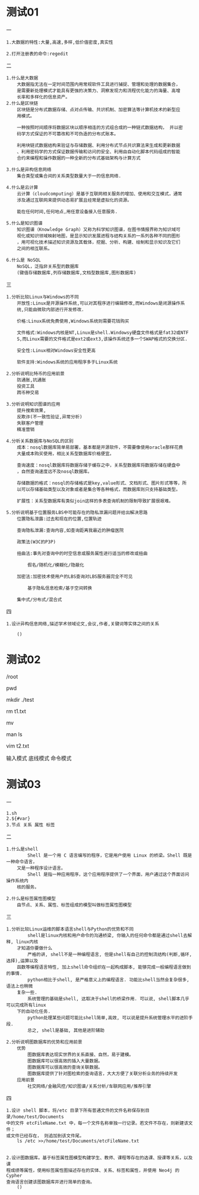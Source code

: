 # 测试01
一
	
	1.大数据的特性:大量,高速,多样,低价值密度,真实性
	
	2.打开注册表的命令:regedit
二
	
	1.什么是大数据
		大数据指无法在一定时间范围内用常规软件工具进行捕捉、管理和处理的数据集合，
		是需要新处理模式才能具有更强的决策力、洞察发现力和流程优化能力的海量、高增
		长率和多样化的信息资产。
	2.什么是区块链
		区块链是分布式数据存储、点对点传输、共识机制、加密算法等计算机技术的新型应
		用模式。
		
		一种按照时间顺序将数据区块以顺序相连的方式组合成的一种链式数据结构， 并以密
		码学方式保证的不可篡改和不可伪造的分布式账本。
		
		利用块链式数据结构来验证与存储数据、利用分布式节点共识算法来生成和更新数据
		、利用密码学的方式保证数据传输和访问的安全、利用由自动化脚本代码组成的智能
		合约来编程和操作数据的一种全新的分布式基础架构与计算方式
		
	3.什么是异构信息网络
		集合类型或集合间的关系类型数量大于一的信息网络.
		
	4.什么是云计算
		云计算（cloudcomputing）是基于互联网相关服务的增加、使用和交互模式，通常
		涉及通过互联网来提供动态易扩展且经常是虚拟化的资源。
		
		能在任何时间,任何地点,用任意设备接入任意服务.
		
	5.什么是知识图谱
		知识图谱（Knowledge Graph）又称为科学知识图谱，在图书情报界称为知识域可
		视化或知识领域映射地图，是显示知识发展进程与结构关系的一系列各种不同的图形
		，用可视化技术描述知识资源及其载体，挖掘、分析、构建、绘制和显示知识及它们
		之间的相互联系。
		
	6.什么是 NoSQL
		NoSQL，泛指非关系型的数据库
		(键值存储数据库,列存储数据库,文档型数据库,图形数据库)
三
	
	1.分析比较Linux与Windows的不同
		开放性:Linux是开源操作系统,可以对其程序进行编辑修改,而Windows是闭源操作系
		统,只能由微软内部进行开发修改.
		
		价格:Linux系统免费使用,Windows系统则需要花钱购买
		
		文件格式:Windows内核是NT,Linux是shell.Windowsy硬盘文件格式是fat32或NTF
		S,而Linux需要的文件格式是ext2或ext3,该操作系统还多一个SWAP格式的交换分区.
		
		安全性:Linux相对Windows安全性更高
		
		软件支持:Windows系统的应用程序多于Linux系统
		
	2.分析说明比特币的应用前景
		防通胀,抗通胀
		投资工具
		跨币种交易
		
	3.分析说明知识图谱的应用
		提升搜索效果,
		反欺诈(不一致性验证,异常分析)
		失联客户管理
		精准营销
		
	4.分析关系数据库与NoSQL的区别
		成本：nosql数据库简单易部署，基本都是开源软件，不需要像使用oracle那样花费
		大量成本购买使用，相比关系型数据库价格便宜。
		
		查询速度：nosql数据库将数据存储于缓存之中，关系型数据库将数据存储在硬盘中
		，自然查询速度远不及nosql数据库。
		
		存储数据的格式：nosql的存储格式是key,value形式、文档形式、图片形式等等，所
		以可以存储基础类型以及对象或者是集合等各种格式，而数据库则只支持基础类型。
		
		扩展性：关系型数据库有类似join这样的多表查询机制的限制导致扩展很艰难。
		
	5.分析说明基于位置服务LBS中可能存在的隐私泄漏问题并给出解决思路
		位置隐私泄露:过去和现在的位置,位置轨迹
		
		查询隐私泄漏:查询内容,如查询距离我最近的肿瘤医院
		
		政策法(W3C的P3P)
		
		扭曲法:事先对查询中的时空信息或服务属性进行适当的修改或扭曲
		
			假名/随机化/模糊化/隐蔽化
			
		加密法:加密技术使用户的LBS查询对LBS服务器完全不可见
		
			基于隐私信息检索/基于空间转换
			
		集中式/分布式/混合式
		
四

	1.设计异构信息网络,描述学术领域论文,会议,作者,关键词等实体之间的关系
	
		()

# 测试02
/root

pwd

mkdir ./test

rm t1.txt

mv

man ls

vim t2.txt

输入模式 底线模式 命令模式

# 测试03
一

	1.sh
	2.${#var}
	3.节点 关系 属性 标签
	
二
	
	1.什么是shell
			Shell 是一个用 C 语言编写的程序，它是用户使用 Linux 的桥梁。Shell 既是一种命令语言，
		又是一种程序设计语言。
			Shell 是指一种应用程序，这个应用程序提供了一个界面，用户通过这个界面访问操作系统内
		核的服务。
		
	2.什么是标签属性图模型
		由节点、关系、属性、标签组成的模型叫做标签属性图模型
		
三
	
	1.分析比较Linux运维的脚本语言shell与Python的优势和不同
			shell是linux内核和用户命令的沟通桥梁, 你输入的任何命令都是通过shell去解释, linux内核
		才知道你要做什么
			严格的讲, shell不是一种编程语言, 但是shell有自己的控制流结构(判断,循环,选择),运算以及
		函数等编程语言特性, 加上shell命令组织在一起构成脚本, 能够完成一般编程语言做到的事情.
			python相比于shell, 是严格意义上的编程语言. 功能比shell当然会复杂很多, 语法上也稍微
		复杂一些.
			系统管理的基础是shell, 这取决于shell的桥梁作用. 可以说, shell脚本几乎可以完成所有linux
		下的自动化任务.
			python处理某些问题可能比shell简单,高效, 可以说是提升系统管理水平的进阶手段.
			总之, shell是基础, 其他是进阶辅助
			
	2.分析说明图数据库的优势和应用前景
		优势
			图数据库表达现实世界的关系直接、自然，易于建模。
			图数据库可以很高效的插入大量数据。
			图数据库可以很高效的查询关联数据。
			图数据库提供了针对图检索的查询语言，大大方便了关联分析业务的持续开发
		应用前景
			社交网络/金融风控/知识图谱/关系分析/车联网应用/推荐引擎	
			
四
	
	1.设计 shell 脚本，将/etc 目录下所有普通文件的文件名称保存到目录/home/test/Documents 
	中的文件 etcFileName.txt 中，每一个文件名称单独一行记录。若文件不存在，则新建该文件；
	或文件已经存在， 则追加到该文件尾。
		ls /etc >>/home/test/Documents/etcFileName.txt
		
		
	2.设计图数据库。基于标签属性图模型构建学生、教师、课程等存在的选课、授课等关系，以及课
	程成绩等属性，使用标签属性图描述存在的实体、关系、标签和属性，并使用 Neo4j 的 Cypher 
	查询语言创建该图数据库并进行简单的查询。
		()
